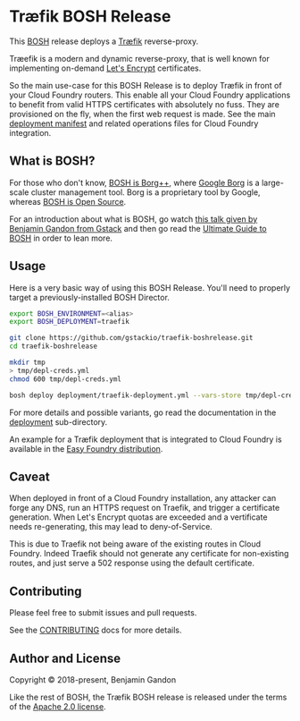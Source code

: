 Træfik BOSH Release
===================

This [BOSH](https://bosh.io) release deploys a [Træfik](https://traefik.io/)
reverse-proxy.

Træefik is a modern and dynamic reverse-proxy, that is well known for
implementing on-demand [Let's Encrypt](https://letsencrypt.org/) certificates.

So the main use-case for this BOSH Release is to deploy Træfik in front of
your Cloud Foundry routers. This enable all your Cloud Foundry applications to
benefit from valid HTTPS certificates with absolutely no fuss. They are
provisioned on the fly, when the first web request is made. See the main
[deployment manifest](./deployment) and related operations files for Cloud
Foundry integration.


What is BOSH?
-------------

For those who don't know,
[BOSH is Borg++](https://twitter.com/marklucovsky/status/728950262593953792),
where [Google Borg](https://research.google.com/pubs/pub43438.html) is a
large-scale cluster management tool. Borg is a proprietary tool by Google,
whereas [BOSH is Open Source](https://github.com/cloudfoundry/bosh).

For an introduction about what is BOSH, go watch
[this talk given by Benjamin Gandon from Gstack](https://slides.gstack.io/bosh-deploy-distributed-systems-like-a-boss-may-2017/)
and then go read the [Ultimate Guide to BOSH](http://ultimateguidetobosh.com/)
in order to lean more.


Usage
-----

Here is a very basic way of using this BOSH Release. You'll need to properly
target a previously-installed BOSH Director.

```bash
export BOSH_ENVIRONMENT=<alias>
export BOSH_DEPLOYMENT=traefik

git clone https://github.com/gstackio/traefik-boshrelease.git
cd traefik-boshrelease

mkdir tmp
> tmp/depl-creds.yml
chmod 600 tmp/depl-creds.yml

bosh deploy deployment/traefik-deployment.yml --vars-store tmp/depl-creds.yml
```

For more details and possible variants, go read the documentation in the
[deployment](./deployment) sub-directory.

An example for a Træfik deployment that is integrated to Cloud Foundry is
available in the [Easy Foundry distribution](https://github.com/gstackio/gstack-bosh-environment).


Caveat
------

When deployed in front of a Cloud Foundry installation, any attacker can forge
any DNS, run an HTTPS request on Traefik, and trigger a certificate
generation. When Let's Encrypt quotas are exceeded and a vertificate needs
re-generating, this may lead to deny-of-Service.

This is due to Traefik not being aware of the existing routes in Cloud
Foundry. Indeed Traefik should not generate any certificate for non-existing
routes, and just serve a 502 response using the default certificate.


Contributing
------------

Please feel free to submit issues and pull requests.

See the [CONTRIBUTING](CONTRIBUTING.md) docs for more details.


Author and License
------------------

Copyright © 2018-present, Benjamin Gandon

Like the rest of BOSH, the Træfik BOSH release is released under the terms
of the [Apache 2.0 license](http://www.apache.org/licenses/LICENSE-2.0).

<!--
# Local Variables:
# indent-tabs-mode: nil
# End:
-->
